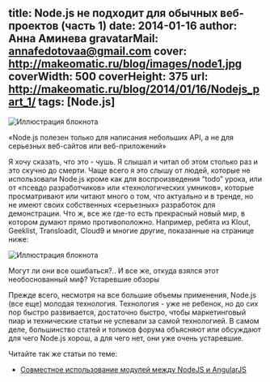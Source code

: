 title: Node.js не подходит для обычных веб-проектов (часть 1)
date: 2014-01-16
author: Анна Аминева
gravatarMail: annafedotovaa@gmail.com
cover: http://makeomatic.ru/blog/images/node1.jpg
coverWidth: 500
coverHeight: 375
url: http://makeomatic.ru/blog/2014/01/16/Nodejs_part_1/
tags: [Node.js]
---

![Иллюстрация блокнота](/blog/images/node1.jpg)

«Node.js полезен только для написания небольших API, а не для серьезных веб-сайтов или веб-приложений»

<!-- more -->
Я хочу сказать, что это - чушь. Я слышал и читал об этом столько раз и это скучно до смерти. Чаще всего я это слышу от людей, которые не использовали Node.js кроме как для воспроизведения “todo” урока, или от «псевдо разработчиков» или «технологических умников», которые просматривают или читают много о том, что актуально и в тренде, но не имеют своих собственных «серьезных» разработок для демонстрации.
Что ж, все же где-то есть прекрасный новый мир, в котором думают прямо противоположно. Например, ребята из Klout, Geeklist, Transloadit, Cloud9 и многие другие, показанные на странице ниже:

![Иллюстрация блокнота](/blog/images/Untitled.png)

Могут ли они все ошибаться?..
И все же, откуда взялся этот необоснованный миф?
Устаревшие обзоры

Прежде всего,  несмотря на все большие объемы применения, Node.js (все еще) молодая технология. Технология - уже не ребенок, но до сих пор быстро развивается,  достаточно быстро, чтобы маркетинговый пиар и технические статьи не успевали за самой технологией. В самом деле, большинство статей и топиков форума объясняют или обсуждают для чего Node.js хорош, а для чего нет, они уже очень устаревшие.

Читайте так же статьи по теме:

* [Совместное использование модулей между NodeJS и AngularJS](http://makeomatic.ru/blog/2014/03/17/Sharing_modules/)
